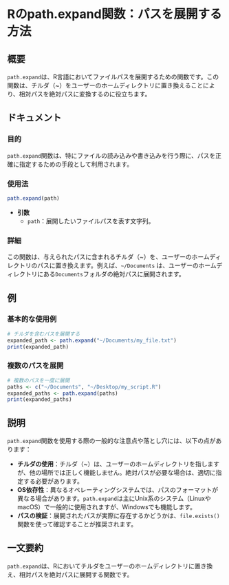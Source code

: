 <!--
Meta Description: # Rのpath.expand関数：パスを展開する方法 ## 概要 `path.expand`は、R言語においてファイルパスを展開するための関数です。この関数は、チルダ（~）をユーザーのホームディレクトリに置き換えることにより、相対パスを絶対パスに変換するのに役立ちます。 ## ドキュメント ###...
Meta Keywords: path, expand, documents, この関数は, チルダ
-->

# Rのpath.expand関数：パスを展開する方法

## 概要
`path.expand`は、R言語においてファイルパスを展開するための関数です。この関数は、チルダ（~）をユーザーのホームディレクトリに置き換えることにより、相対パスを絶対パスに変換するのに役立ちます。

## ドキュメント
### 目的
`path.expand`関数は、特にファイルの読み込みや書き込みを行う際に、パスを正確に指定するための手段として利用されます。

### 使用法
```R
path.expand(path)
```

- **引数**
  - `path`：展開したいファイルパスを表す文字列。

### 詳細
この関数は、与えられたパスに含まれるチルダ（~）を、ユーザーのホームディレクトリのパスに置き換えます。例えば、`~/Documents` は、ユーザーのホームディレクトリにある`Documents`フォルダの絶対パスに展開されます。

## 例
### 基本的な使用例
```R
# チルダを含むパスを展開する
expanded_path <- path.expand("~/Documents/my_file.txt")
print(expanded_path)
```

### 複数のパスを展開
```R
# 複数のパスを一度に展開
paths <- c("~/Documents", "~/Desktop/my_script.R")
expanded_paths <- path.expand(paths)
print(expanded_paths)
```

## 説明
`path.expand`関数を使用する際の一般的な注意点や落とし穴には、以下の点があります：

- **チルダの使用**：チルダ（~）は、ユーザーのホームディレクトリを指しますが、他の場所では正しく機能しません。絶対パスが必要な場合は、適切に指定する必要があります。
- **OS依存性**：異なるオペレーティングシステムでは、パスのフォーマットが異なる場合があります。`path.expand`は主にUnix系のシステム（LinuxやmacOS）で一般的に使用されますが、Windowsでも機能します。
- **パスの検証**：展開されたパスが実際に存在するかどうかは、`file.exists()`関数を使って確認することが推奨されます。

## 一文要約
`path.expand`は、Rにおいてチルダをユーザーのホームディレクトリに置き換え、相対パスを絶対パスに展開する関数です。